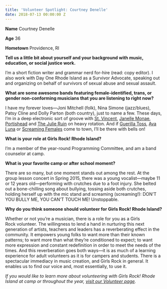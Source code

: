 ```yaml
---
title: 'Volunteer Spotlight: Courtney Denelle'
date: 2018-07-13 00:00:00 Z
---
```


**Name** Courtney Denelle

**Age** 36

**Hometown** Providence, RI

**Tell us a little bit about yourself and your background with music, education, or social justice work.**

I’m a short fiction writer and grammar nerd for-hire (read: copy editor). I also work with Day One Rhode Island as a Survivor Advocate, speaking out and organizing on behalf of survivors of sexual abuse and sexual assault.

**What are some awesome bands featuring female-identified, trans, or gender non-conforming musicians that you are listening to right now?** 

I have my forever loves—Joni Mitchell (folk), Nina Simone (jazz/blues), Patsy Cline and Dolly Parton (both country), just to name a few. These days, I’m in a deep electronic sort of groove with [St. Vincent](http://ilovestvincent.com/), [Janelle Monae](http://www.jmonae.com/), [Portishead](http://www.portishead.co.uk/) and [The Julie Ruin](http://www.thejulieruin.com/) on heavy rotation. And if [Guerilla Toss](https://guerillatoss.bandcamp.com/), [Ava Luna](https://avaluna.bandcamp.com/) or [Screaming Females](https://screamingfemales.bandcamp.com/) come to town, I’ll be there with bells on!

**What is your role at Girls Rock! Rhode Island?**

I’m a member of the year-round ​Programming Committee, and am a band counselor at camp.

**What is your favorite camp or after school moment?**

There are so many, but one moment stands out among the rest. At the group lesson concert in Spring 2015, there was a young vocalist—maybe 11 or 12 years old—performing with crutches due to a foot injury. She belted out a bone-chilling song about bullying, tossing aside both crutches, holding herself up with the mic stand and screaming (screaming!): DON’T YOU BULLY ME, YOU CAN’T TOUCH ME! Unstoppable.

**Why do you think someone should volunteer for Girls Rock! Rhode Island?**

Whether or not you’re a musician, there is a role for you as a Girls Rock volunteer. The willingness to lend a hand in nurturing this next generation of artists, teachers and leaders has a reverberating effect in the community. It empowers young folks to want more than their known patterns; to want more than what they’re conditioned to expect; to want more expression and constant redefinition in order to meet the needs of the times. And this reverberation goes both ways—it is as much of a learning experience for adult volunteers as it is for campers and students. There is a spectacular immediacy in music creation, and Girls Rock in general. It enables us to find our voice and, most essentially, to use it.

_If you would like to learn more about volunteering with Girls Rock! Rhode Island at camp or throughout the year, [visit our Volunteer page](http://girlsrockri.org/volunteer/)._
